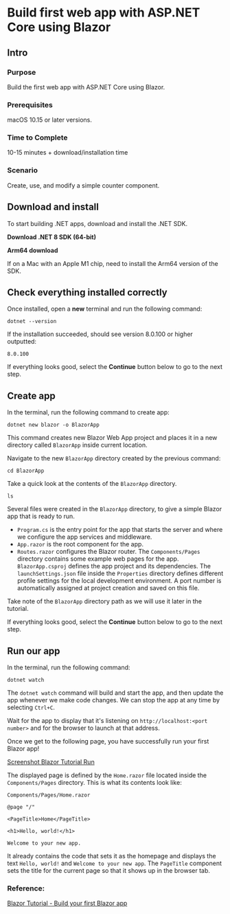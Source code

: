 # Build first web app with ASP.NET Core using Blazor

## Intro
### Purpose
Build the first web app with ASP.NET Core using Blazor.

### Prerequisites
macOS 10.15 or later versions.

### Time to Complete
10-15 minutes + download/installation time

### Scenario
Create, use, and modify a simple counter component.

## Download and install
To start building .NET apps, download and install the .NET SDK.

**Download .NET 8 SDK (64-bit)**

**Arm64 download**

If on a Mac with an Apple M1 chip, need to install the Arm64 version of the SDK.

## Check everything installed correctly
Once installed, open a **new** terminal and run the following command:


```
dotnet --version
```
If the installation succeeded, should see version 8.0.100 or higher outputted:

```
8.0.100
```
If everything looks good, select the **Continue** button below to go to the next step.

## Create app
In the terminal, run the following command to create app:

```
dotnet new blazor -o BlazorApp
```

This command creates new Blazor Web App project and places it in a new directory called `BlazorApp` inside current location.

Navigate to the new `BlazorApp` directory created by the previous command:

```
cd BlazorApp
```

Take a quick look at the contents of the `BlazorApp` directory.

```
ls
```

Several files were created in the `BlazorApp` directory, to give a simple Blazor app that is ready to run.

- `Program.cs` is the entry point for the app that starts the server and where we configure the app services and middleware.
- `App.razor` is the root component for the app.
- `Routes.razor` configures the Blazor router.
The `Components/Pages` directory contains some example web pages for the app.
`BlazorApp.csproj` defines the app project and its dependencies.
The `launchSettings.json` file inside the `Properties` directory defines different profile settings for the local development environment. A port number is automatically assigned at project creation and saved on this file.

Take note of the `BlazorApp` directory path as we will use it later in the tutorial.

If everything looks good, select the **Continue** button below to go to the next step.

## Run our app
In the terminal, run the following command:

```
dotnet watch
```

The `dotnet watch` command will build and start the app, and then update the app whenever we make code changes. We can stop the app at any time by selecting `Ctrl+C`.

Wait for the app to display that it's listening on `http://localhost:<port number>` and for the browser to launch at that address.

Once we get to the following page, you have successfully run your first Blazor app!

[Screenshot Blazor Tutorial Run](https://dotnet.microsoft.com/static/images/blazor-tutorial/screenshot-blazor-tutorial-run.png)

The displayed page is defined by the `Home.razor` file located inside the `Components/Pages` directory. This is what its contents look like:

`Components/Pages/Home.razor`
```
@page "/"

<PageTitle>Home</PageTitle>

<h1>Hello, world!</h1>

Welcome to your new app.
```

It already contains the code that sets it as the homepage and displays the text `Hello, world!` and `Welcome to your new app`. The `PageTitle` component sets the title for the current page so that it shows up in the browser tab.


### Reference:
[Blazor Tutorial - Build your first Blazor app](https://dotnet.microsoft.com/learn/aspnet/blazor-tutorial/intro)